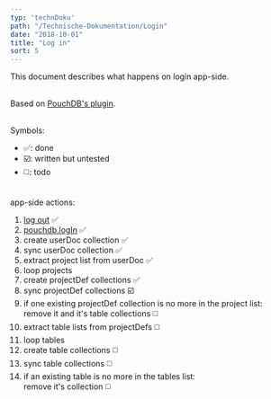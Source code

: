 ```yaml
---
typ: 'technDoku'
path: "/Technische-Dokumentation/Login"
date: "2018-10-01"
title: "Log in"
sort: 5
---
```


This document describes what happens on login app-side.<br/><br/>

Based on [PouchDB's plugin](https://github.com/pouchdb-community/pouchdb-authentication).<br/><br/>

Symbols:
* :white_check_mark:: done
* :ballot_box_with_check:: written but untested
* :white_medium_square:: todo<br/><br/>

app-side actions:
1. [log out](/Technische-Dokumentation/Logout) :white_check_mark:
2. [pouchdb.logIn](https://github.com/pouchdb-community/pouchdb-authentication/blob/master/docs/api.md#dbloginusername-password--options--callback) :white_check_mark:
3. create userDoc collection :white_check_mark:
4. sync userDoc collection :white_check_mark:
5. extract project list from userDoc :white_check_mark:
6. loop projects
7. create projectDef collections :white_check_mark:
8. sync projectDef collections :ballot_box_with_check:
9. if one existing projectDef collection is no more in the project list:<br/>
   remove it and it's table collections :white_medium_square:
10. extract table lists from projectDefs :white_medium_square:
11. loop tables
12. create table collections :white_medium_square:
13. sync table collections :white_medium_square:
14. if an existing table is no more in the tables list:<br/>
    remove it's collection :white_medium_square:


